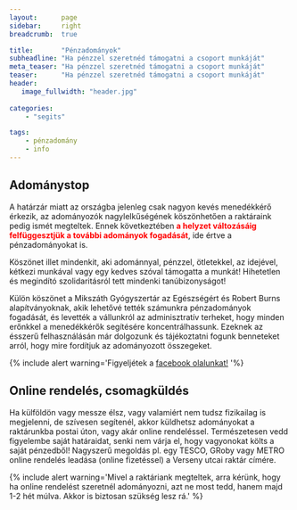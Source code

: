 ```yaml
---
layout:      page
sidebar:     right
breadcrumb:  true

title:       "Pénzadományok"
subheadline: "Ha pénzzel szeretnéd támogatni a csoport munkáját"
meta_teaser: "Ha pénzzel szeretnéd támogatni a csoport munkáját"
teaser:      "Ha pénzzel szeretnéd támogatni a csoport munkáját"
header:
   image_fullwidth: "header.jpg"
   
categories:
    - "segits"

tags:
    - pénzadomány
    - info
---
```

## Adománystop

A határzár miatt az országba jelenleg csak nagyon kevés menedékkérő érkezik, az adományozók nagylelkűségének köszönhetően a raktáraink pedig ismét megteltek. Ennek következtében **<font color="red">a helyzet változásáig felfüggesztjük a további adományok fogadását</font>**, ide értve a pénzadományokat is.
 
Köszönet illet mindenkit, aki adománnyal, pénzzel, ötletekkel, az idejével, kétkezi munkával vagy egy kedves szóval támogatta a munkát! Hihetetlen és megindító szolidaritásról tett mindenki tanúbizonyságot!
 
Külön köszönet a Mikszáth Gyógyszertár az Egészségért és Robert Burns alapítványoknak, akik lehetővé tették számunkra pénzadományok fogadását, és levették a vállunkról az adminisztratív terheket, hogy minden erőnkkel a menedékkérők segítésére koncentrálhassunk.
Ezeknek az ésszerű felhasználásán már dolgozunk és tájékoztatni fogunk benneteket arról, hogy mire fordítjuk az adományozott összegeket.

{% include alert warning='Figyeljétek a <a href="https://www.facebook.com/migrationaidhungary"> facebook olalunkat!</a> '%}

## **Online rendelés, csomagküldés**

Ha külföldön vagy messze élsz, vagy valamiért nem tudsz fizikailag is megjelenni, de szívesen segítenél, akkor küldhetsz adományokat a raktárunkba postai úton, vagy akár online rendeléssel. Természetesen vedd figyelembe saját határaidat, senki nem várja el, hogy vagyonokat költs a saját pénzedből!
Nagyszerű megoldás pl. egy TESCO, GRoby vagy METRO online rendelés leadása (online fizetéssel) a Verseny utcai raktár címére.

{% include alert warning='Mivel a raktáriank megteltek, arra kérünk, hogy ha online rendelést szeretnél adományozni, azt ne most tedd, hanem majd 1-2 hét múlva. Akkor is biztosan szükség lesz rá.'  %}

